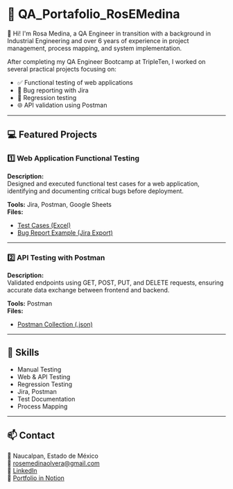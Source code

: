 # 🌸 QA_Portafolio_RosEMedina

👋 Hi! I'm Rosa Medina, a QA Engineer in transition with a background in Industrial Engineering and over 6 years of experience in project management, process mapping, and system implementation.

After completing my QA Engineer Bootcamp at TripleTen, I worked on several practical projects focusing on:
- ✅ Functional testing of web applications
- 🐞 Bug reporting with Jira
- 🔁 Regression testing
- 🌐 API validation using Postman

---

## 💻 Featured Projects

### 1️⃣ Web Application Functional Testing
**Description:**  
Designed and executed functional test cases for a web application, identifying and documenting critical bugs before deployment.

**Tools:** Jira, Postman, Google Sheets  
**Files:**  
- [Test Cases (Excel)](#)  
- [Bug Report Example (Jira Export)](#)  

---

### 2️⃣ API Testing with Postman  
**Description:**  
Validated endpoints using GET, POST, PUT, and DELETE requests, ensuring accurate data exchange between frontend and backend.

**Tools:** Postman  
**Files:**  
- [Postman Collection (.json)](#)

---

## 🧠 Skills
- Manual Testing  
- Web & API Testing  
- Regression Testing  
- Jira, Postman  
- Test Documentation  
- Process Mapping  

---

## 📫 Contact
📍 Naucalpan, Estado de México  
📧 [rosemedinaolvera@gmail.com](mailto:rosemedinaolvera@gmail.com)  
🔗 [LinkedIn](https://www.linkedin.com/in/roermeol)  
🔗 [Portfolio in Notion]([https://tu-link-de-notion-aquí](https://likeable-beetle-65f.notion.site/Portafolio-QA-Rosa-E-Medina-dae539ec2a344fe3b415402978d88e65?source=copy_link))
